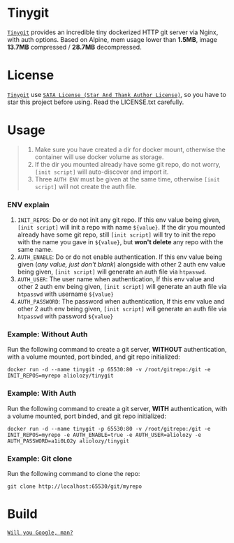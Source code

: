 # Tinygit
[`Tinygit`](https://github.com/AlioLozy/tinygit) provides an incredible tiny dockerized HTTP git server via Nginx, with auth options. Based on Alpine, mem usage lower than **1.5MB**, image **13.7MB** compressed / **28.7MB** decompressed.

# License
[`Tinygit`](https://github.com/AlioLozy/tinygit) use [`SATA License (Star And Thank Author License)`](https://github.com/zTrix/sata-license), so you have to star this project before using. Read the LICENSE.txt carefully.

# Usage
> 1. Make sure you have created a dir for docker mount, otherwise the container will use docker volume as storage.
> 2. If the dir you mounted already have some git repo, do not worry, `[init script]` will auto-discover and import it.
> 3. Three `AUTH ENV` must be given at the same time, otherwise `[init script]` will not create the auth file. 

### ENV explain
1. `INIT_REPOS`: Do or do not init any git repo. If this env value being given, `[init script]` will init a repo with name `${value}`. If the dir you mounted already have some git repo, still `[init script]` will try to init the repo with the name you gave in `${value}`, but **won't delete** any repo with the same name. 
2. `AUTH_ENABLE`: Do or do not enable authentication. If this env value being given (*any value, just don't blank*) alongside with other 2 auth env value being given, `[init script]` will generate an auth file via `htpasswd`.
3. `AUTH_USER`: The user name when authentication, If this env value and other 2 auth env being given, `[init script]` will generate an auth file via `htpasswd` with username `${value}`
4. `AUTH_PASSWORD`: The password when authentication, If this env value and other 2 auth env being given, `[init script]` will generate an auth file via `htpasswd` with password `${value}`

### Example: Without Auth
Run the following command to create a git server, **WITHOUT** authentication, with a volume mounted, port binded, and git repo initialized:

`docker run -d --name tinygit -p 65530:80 -v /root/gitrepo:/git -e INIT_REPOS=myrepo aliolozy/tinygit`

### Example: With Auth
Run the following command to create a git server, **WITH** authentication, with a volume mounted, port binded, and git repo initialized:

`docker run -d --name tinygit -p 65530:80 -v /root/gitrepo:/git -e INIT_REPOS=myrepo -e AUTH_ENABLE=true -e AUTH_USER=aliolozy -e AUTH_PASSWORD=a1i0LO2y aliolozy/tinygit`

### Example: Git clone
Run the following command to clone the repo:

`git clone http://localhost:65530/git/myrepo`

# Build

[`Will you Google, man?`](https://www.google.com/search?q=how+to+build+a+docker+image+with+dockerfile&oq=how+to+build+a+docker+image)
